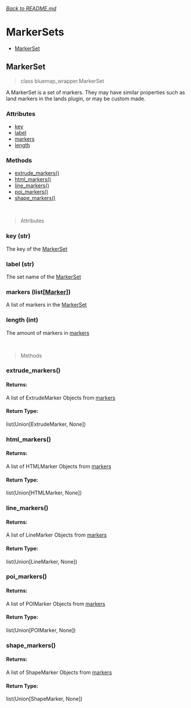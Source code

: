 *[<u>Back to README.md</u>](../README.md)*
# MarkerSets
 - [MarkerSet]()

## MarkerSet
> class bluemap_wrapper.MarkerSet

A MarkerSet is a set of markers. They may have similar properties such as land markers in the lands plugin, or may be
custom made.

### Attributes
 - [key](#key-str)
 - [label](#label-str)
 - [markers](#markers-listmarker)
 - [length](#length-int)
### Methods
 - [extrude_markers()](#extrude_markers)
 - [html_markers()](#html_markers)
 - [line_markers()](#line_markers)
 - [poi_markers()](#poi_markers)
 - [shape_markers()](#shape_markers)

<br/>

> Attributes
### key (str)
The key of the [MarkerSet](#markerset)
### label (str)
The set name of the [MarkerSet](#markerset)
### markers (list[[Marker]()])
A list of markers in the [MarkerSet](#markerset)
### length (int)
The amount of markers in [markers](#markers-listmarker)

<br/>

> Methods
### extrude_markers()
#### Returns:
A list of ExtrudeMarker Objects from [markers](#markers-listmarker)
#### Return Type:
list(Union[ExtrudeMarker, None])

### html_markers()
#### Returns:
A list of HTMLMarker Objects from [markers](#markers-listmarker)
#### Return Type:
list(Union[HTMLMarker, None])

### line_markers()
#### Returns:
A list of LineMarker Objects from [markers](#markers-listmarker)
#### Return Type:
list(Union[LineMarker, None])

### poi_markers()
#### Returns:
A list of POIMarker Objects from [markers](#markers-listmarker)
#### Return Type:
list(Union[POIMarker, None])

### shape_markers()
#### Returns:
A list of ShapeMarker Objects from [markers](#markers-listmarker)
#### Return Type:
list(Union[ShapeMarker, None])